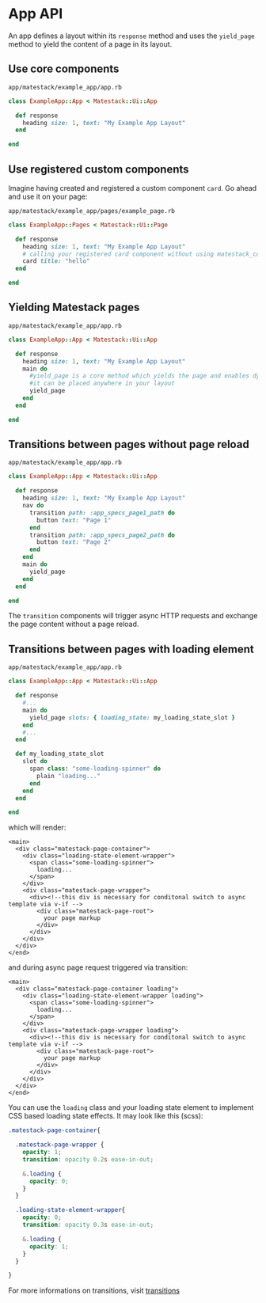 # App API

An app defines a layout within its `response` method and uses the `yield_page` method to yield the content of a page in its layout.

## Use core components

`app/matestack/example_app/app.rb`

```ruby
class ExampleApp::App < Matestack::Ui::App

  def response
    heading size: 1, text: "My Example App Layout"
  end

end
```

## Use registered custom components

Imagine having created and registered a custom component `card`. Go ahead and use it on your page:

`app/matestack/example_app/pages/example_page.rb`

```ruby
class ExampleApp::Pages < Matestack::Ui::Page

  def response
    heading size: 1, text: "My Example App Layout"
    # calling your registered card component without using matestack_component helper!
    card title: "hello"
  end

end
```

## Yielding Matestack pages

`app/matestack/example_app/app.rb`

```ruby
class ExampleApp::App < Matestack::Ui::App

  def response
    heading size: 1, text: "My Example App Layout"
    main do
      #yield_page is a core method which yields the page and enables dynamic transitions
      #it can be placed anywhere in your layout
      yield_page
    end
  end

end
```

## Transitions between pages without page reload

`app/matestack/example_app/app.rb`

```ruby
class ExampleApp::App < Matestack::Ui::App

  def response
    heading size: 1, text: "My Example App Layout"
    nav do
      transition path: :app_specs_page1_path do
        button text: "Page 1"
      end
      transition path: :app_specs_page2_path do
        button text: "Page 2"
      end
    end
    main do
      yield_page
    end
  end

end
```

The `transition` components will trigger async HTTP requests and exchange the page content without a page reload.

## Transitions between pages with loading element

`app/matestack/example_app/app.rb`

```ruby
class ExampleApp::App < Matestack::Ui::App

  def response
    #...
    main do
      yield_page slots: { loading_state: my_loading_state_slot }
    end
    #...
  end

  def my_loading_state_slot
    slot do
      span class: "some-loading-spinner" do
        plain "loading..."
      end
    end
  end

end
```

which will render:

```markup
<main>
  <div class="matestack-page-container">
    <div class="loading-state-element-wrapper">
      <span class="some-loading-spinner">
        loading...
      </span>
    </div>
    <div class="matestack-page-wrapper">
      <div><!--this div is necessary for conditonal switch to async template via v-if -->
        <div class="matestack-page-root">
          your page markup
        </div>
      </div>
    </div>
  </div>
</end>
```

and during async page request triggered via transition:

```markup
<main>
  <div class="matestack-page-container loading">
    <div class="loading-state-element-wrapper loading">
      <span class="some-loading-spinner">
        loading...
      </span>
    </div>
    <div class="matestack-page-wrapper loading">
      <div><!--this div is necessary for conditonal switch to async template via v-if -->
        <div class="matestack-page-root">
          your page markup
        </div>
      </div>
    </div>
  </div>
</end>
```

You can use the `loading` class and your loading state element to implement CSS based loading state effects. It may look like this \(scss\):

```css
.matestack-page-container{

  .matestack-page-wrapper {
    opacity: 1;
    transition: opacity 0.2s ease-in-out;

    &.loading {
      opacity: 0;
    }
  }

  .loading-state-element-wrapper{
    opacity: 0;
    transition: opacity 0.3s ease-in-out;

    &.loading {
      opacity: 1;
    }
  }

}
```

For more informations on transitions, visit [transitions](https://github.com/matestack/matestack-ui-core/tree/0e84336eae78e6c86403c0c60fbe8fca4bcd8081/docs/apps/400-transitions/README.md)


